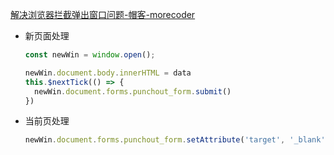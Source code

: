 [解决浏览器拦截弹出窗口问题-帽客-morecoder](http://www.morecoder.com/article/1084428.html)

* 新页面处理
    ```js
    const newWin = window.open();

    newWin.document.body.innerHTML = data
    this.$nextTick(() => {
      newWin.document.forms.punchout_form.submit()
    })
    ```
* 当前页处理
    ```js
    newWin.document.forms.punchout_form.setAttribute('target', '_blank')
    ```
